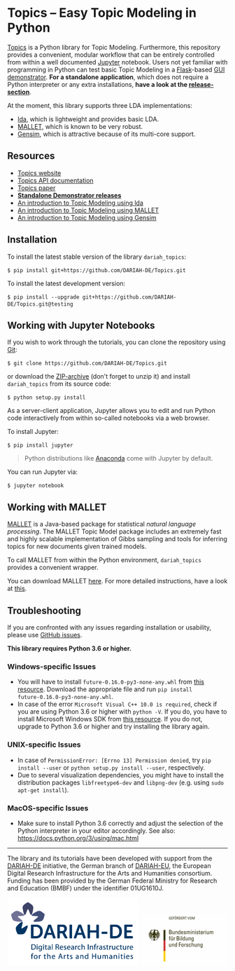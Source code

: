 # Topics – Easy Topic Modeling in Python
[Topics](http://dev.digital-humanities.de/ci/job/DARIAH-Topics/doclinks/1/) is a Python library for Topic Modeling. Furthermore, this repository provides a convenient, modular workflow that can be entirely controlled from within a well documented [Jupyter](http://jupyter.org/) notebook. Users not yet familiar with programming in Python can test basic Topic Modeling in a [Flask](http://flask.pocoo.org/)-based [GUI demonstrator](https://github.com/DARIAH-DE/TopicsExplorer). **For a standalone application**, which does not require a Python interpreter or any extra installations, **have a look at the [release-section](https://github.com/DARIAH-DE/TopicsExplorer/releases)**.

At the moment, this library supports three LDA implementations:
* [lda](http://pythonhosted.org/lda/index.html), which is lightweight and provides basic LDA.
* [MALLET](http://mallet.cs.umass.edu/), which is known to be very robust.
* [Gensim](https://radimrehurek.com/gensim/), which is attractive because of its multi-core support.

## Resources
* [Topics website](http://dev.digital-humanities.de/ci/job/DARIAH-Topics/doclinks/1/)
* [Topics API documentation](http://dev.digital-humanities.de/ci/job/DARIAH-Topics/doclinks/1/docs/gen/modules.html)
* [Topics paper](https://dh2017.adho.org/abstracts/411/411.pdf)
* **[Standalone Demonstrator releases](https://github.com/DARIAH-DE/TopicsExplorer/releases)**
* [An introduction to Topic Modeling using lda](IntroducingLda.ipynb)
* [An introduction to Topic Modeling using MALLET](IntroducingMallet.ipynb)
* [An introduction to Topic Modeling using Gensim](IntroducingGensim.ipynb)

## Installation
To install the latest stable version of the library `dariah_topics`:

```
$ pip install git+https://github.com/DARIAH-DE/Topics.git
```

To install the latest development version:

```
$ pip install --upgrade git+https://github.com/DARIAH-DE/Topics.git@testing
```

## Working with Jupyter Notebooks
If you wish to work through the tutorials, you can clone the repository using [Git](https://git-scm.com/book/en/v2/Getting-Started-Installing-Git):

```
$ git clone https://github.com/DARIAH-DE/Topics.git
```

or download the [ZIP-archive](https://github.com/DARIAH-DE/Topics/archive/master.zip) (don't forget to unzip it) and install `dariah_topics` from its source code:

```
$ python setup.py install
```

As a server-client application, Jupyter allows you to edit and run Python code interactively from within so-called notebooks via a web browser.

To install Jupyter:

```
$ pip install jupyter
```

> Python distributions like [Anaconda](https://anaconda.org/anaconda/python) come with Jupyter by default.

You can run Jupyter via:

```
$ jupyter notebook
```

## Working with MALLET
[MALLET](http://mallet.cs.umass.edu) is a Java-based package for statistical *natural language processing*. The MALLET Topic Model package includes an extremely fast and highly scalable implementation of Gibbs sampling and tools for inferring topics for new documents given trained models.

To call MALLET from within the Python environment, `dariah_topics` provides a convenient wrapper.

You can download MALLET [here](http://mallet.cs.umass.edu/download.php). For more detailed instructions, have a look at [this](http://programminghistorian.org/lessons/topic-modeling-and-mallet).

## Troubleshooting
If you are confronted with any issues regarding installation or usability, please use [GitHub issues](https://github.com/DARIAH-DE/Topics/issues).

**This library requires Python 3.6 or higher.**

### Windows-specific Issues
* You will have to install `future‑0.16.0‑py3‑none‑any.whl` from [this resource](http://www.lfd.uci.edu/~gohlke/pythonlibs/). Download the appropriate file and run `pip install future‑0.16.0‑py3‑none‑any.whl`.
* In case of the error `Microsoft Visual C++ 10.0 is required`, check if you are using Python 3.6 or higher with `python -V`. If you do, you have to install Microsoft Windows SDK from [this resource](https://developer.microsoft.com/de-de/windows/downloads/windows-10-sdk). If you do not, upgrade to Python 3.6 or higher and try installing the library again.

### UNIX-specific Issues
* In case of `PermissionError: [Errno 13] Permission denied`, try `pip install --user` or `python setup.py install --user`, respectively.
* Due to several visualization dependencies, you might have to install the distribution packages `libfreetype6-dev` and `libpng-dev` (e.g. using `sudo apt-get install`).

### MacOS-specific Issues
* Make sure to install Python 3.6 correctly and adjust the selection of the Python interpreter in your editor accordingly. See also: https://docs.python.org/3/using/mac.html

<hr>

The library and its tutorials have been developed with support from the [DARIAH-DE](https://de.dariah.eu) initiative, the German branch of [DARIAH-EU](http://dariah.eu/), the European Digital Research Infrastructure for the Arts and Humanities consortium. Funding has been provided by the German Federal Ministry for Research and Education (BMBF) under the identifier 01UG1610J.

![DARIAH-DE](https://raw.githubusercontent.com/DARIAH-DE/Topics/master/docs/images/dariah-de_logo.png)
![BMBF](https://raw.githubusercontent.com/DARIAH-DE/Topics/master/docs/images/bmbf_logo.png)

